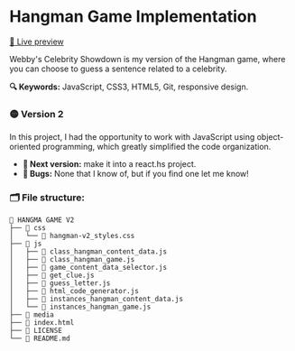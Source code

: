 # Hangman Game Implementation

[🔗 Live preview](https://judithsanchez.github.io/hangman-game-v2/)

Webby's Celebrity Showdown is my version of the Hangman game, where you can choose to guess a sentence related to a celebrity.

**🔍 Keywords:** JavaScript, CSS3, HTML5, Git, responsive design.

### 🟡 Version 2

In this project, I had the opportunity to work with JavaScript using object-oriented programming, which greatly simplified the code organization.

- **🌱 Next version:** make it into a react.hs project.
- **👾 Bugs:** None that I know of, but if you find one let me know!

### 🗂️ File structure:

    📗 HANGMA GAME V2
    ├── 📂 css
    │   └── 🎨 hangman-v2_styles.css
    ├── 📂 js
    │   ├── 💛 class_hangman_content_data.js
    │   ├── 💛 class_hangman_game.js
    │   ├── 💛 game_content_data_selector.js
    │   ├── 💛 get_clue.js
    │   ├── 💛 guess_letter.js
    │   ├── 💛 html_code_generator.js
    │   ├── 💛 instances_hangman_content_data.js
    │   └── 💛 instances_hangman_game.js
    ├── 📂 media
    ├── 📄 index.html
    ├── 🔑 LICENSE
    └── 📖 README.md
